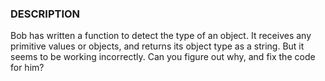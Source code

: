 ### DESCRIPTION
Bob has written a function to detect the type of an object. It receives any primitive values or objects, and returns its object type as a string. But it seems to be working incorrectly. Can you figure out why, and fix the code for him?

